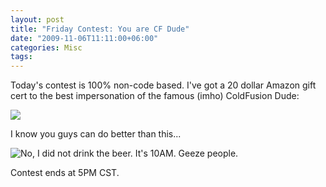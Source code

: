 ```yaml
---
layout: post
title: "Friday Contest: You are CF Dude"
date: "2009-11-06T11:11:00+06:00"
categories: Misc 
tags: 
---
```


Today's contest is 100% non-code based. I've got a 20 dollar Amazon gift cert to the best impersonation of the famous (imho) ColdFusion Dude:

<img src="https://static.raymondcamden.com/images/cfdudesmall.jpg" />

I know you guys can do better than this...

<img src="https://static.raymondcamden.com/images/cfjedi/cfdude2.jpg" title="No, I did not drink the beer. It's 10AM. Geeze people." />

Contest ends at 5PM CST.